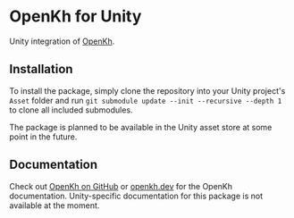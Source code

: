# OpenKh for Unity
Unity integration of [OpenKh](https://github.com/OpenKH/OpenKh).

## Installation
To install the package, simply clone the repository into your Unity project's `Asset` folder and run `git submodule update --init --recursive --depth 1` to clone all included submodules.

The package is planned to be available in the Unity asset store at some point in the future.

## Documentation
Check out [OpenKh on GitHub](https://github.com/OpenKH/OpenKh) or [openkh.dev](https://openkh.dev) for the OpenKh documentation. Unity-specific documentation for this package is not available at the moment.